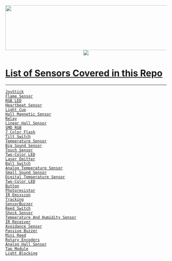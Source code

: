  </div>
<div id="header" align="center" >
  <img src="https://svg-banners.vercel.app/api?type=luminance&text1=Sensor%20Workshop%20🌻&width=900&height=140" width="800" height="140"/>


  </br>
  <a href="https://telegram.me/sanjaybyranna"><img src="https://img.shields.io/badge/Telegram-2CA5E0?style=for-the-badge&logo=telegram&logoColor=white"/>
</div>

# List of Sensors Covered in this Repo
-----------------------------------
`JoyStick`
<br/>`Flame Sensor`
<br/>`RGB LED`
<br/>`Heartbeat Sensor`
<br/>`Light Cup`
<br/>`Hall Magnetic Sensor`
<br/>`Relay`
<br/>`Linear Hall Sensor`
<br/>`SMD RGB` 
<br/>`7 Color Flash`
<br/>`Tilt Switch`
<br/>`Temperature Sensor`
<br/>`Big Sound Sensor`
<br/>`Touch Sensor`
<br/>`Two-Color LED`
<br/>`Laser Emitter`
<br/>`Ball Switch`
<br/>`Analog Temperature Sensor`
<br/>`Small Sound Sensor`
<br/>`Digital Temperature Sensor`
<br/>`Two-Color LED`
<br/>`Button`
<br/>`Photoresistor`
<br/>`IR Emission`
<br/>`Tracking` 
<br/>`SensorBuzzer`
<br/>`Reed Switch`
<br/>`Shock Sensor`
<br/>`Temperature And Humidity Sensor`
<br/>`IR Receiver`
<br/>`Avoidance Sensor`
<br/>`Passive Buzzer`
<br/>`Mini Reed`
<br/>`Rotary Encoders`
<br/>`Analog Hall Sensor`
<br/>`Tap Module`
<br/>`Light Blocking`
